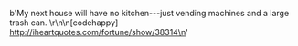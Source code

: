 b'My next house will have no kitchen---just vending machines and a large trash can. \r\n\n[codehappy] http://iheartquotes.com/fortune/show/38314\n'